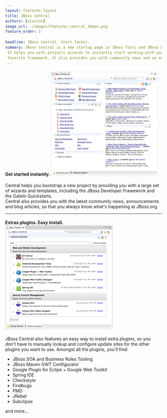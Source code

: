 ```yaml
---
layout: features_layout
title: JBoss Central
authors: [xcoulon]
image_url: ./images/features-central_346px.png
feature_order: 1

headline: JBoss Central. Start faster.
summary: JBoss Central is a new startup page in JBoss Tools and JBoss Developer Studio. 
 It helps you with projects wizards to instantly start working with your 
 favorite framework. It also provides you with community news and an easy way to install extra plugins.
---
```


#### Get started instantly. ![Getting Started](./images/features-central_334px.png)
Central helps you bootstrap a new project by providing you with a large set of wizards and templates, 
including the JBoss Developer Frawework and the GateIn Quickstarts.   
Central also provides you with the latest community news, announcements and blog articles, 
so that you always know what's happening at JBoss.org.

***
#### Extras plugins. Easy install. ![Extras](./images/features-central-extras_334px.png)
JBoss Central also features an easy way to install extra plugins, 
so you don't have to manually lookup and configure update sites for the other plugins you want to use. 
Amongst all the plugins, you'll find:

* JBoss SOA and Business Rules Tooling
* JBoss Maven GWT Configurator
* Google Plugin for Eclipe  + Google Web Toolkit
* Spring IDE
* Checkstyle
* Findbugs
* PMD
* JRebel
* Subclipse

and more...

